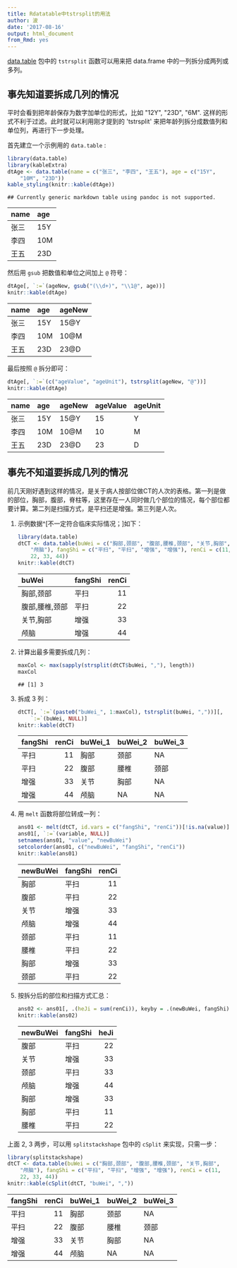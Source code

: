 ```yaml
---
title: Rdatatable中tstrsplit的用法
author: 波
date: '2017-08-16'
output: html_document
from_Rmd: yes
---
```


[data.table](http://rdatatable.com) 包中的 `tstrsplit` 函数可以用来把 data.frame 中的一列拆分成两列或多列。

## 事先知道要拆成几列的情况
平时会看到把年龄保存为数字加单位的形式，比如 "12Y", "23D", "6M". 这样的形式不利于过滤。此时就可以利用刚才提到的 'tstrsplit' 来把年龄列拆分成数值列和单位列，再进行下一步处理。

首先建立一个示例用的 `data.table` : 

```r
library(data.table)
library(kableExtra)
dtAge <- data.table(name = c("张三", "李四", "王五"), age = c("15Y", 
    "10M", "23D"))
kable_styling(knitr::kable(dtAge))
```

```
## Currently generic markdown table using pandoc is not supported.
```



|name |age |
|:----|:---|
|张三 |15Y |
|李四 |10M |
|王五 |23D |

然后用 `gsub` 把数值和单位之间加上 `@` 符号：

```r
dtAge[, `:=`(ageNew, gsub("(\\d+)", "\\1@", age))]
knitr::kable(dtAge)
```



|name |age |ageNew |
|:----|:---|:------|
|张三 |15Y |15@Y   |
|李四 |10M |10@M   |
|王五 |23D |23@D   |

最后按照 `@` 拆分即可：

```r
dtAge[, `:=`(c("ageValue", "ageUnit"), tstrsplit(ageNew, "@"))]
knitr::kable(dtAge)
```



|name |age |ageNew |ageValue |ageUnit |
|:----|:---|:------|:--------|:-------|
|张三 |15Y |15@Y   |15       |Y       |
|李四 |10M |10@M   |10       |M       |
|王五 |23D |23@D   |23       |D       |

## 事先不知道要拆成几列的情况

前几天刚好遇到这样的情况，是关于病人按部位做CT的人次的表格。第一列是做的部位，胸部，腹部，脊柱等，这里存在一人同时做几个部位的情况，每个部位都要计算。第二列是扫描方式，是平扫还是增强。第三列是人次。

1. 示例数据^[不一定符合临床实际情况；]如下：
    
    ```r
    library(data.table)
    dtCT <- data.table(buWei = c("胸部,颈部", "腹部,腰椎,颈部", "关节,胸部", 
        "颅脑"), fangShi = c("平扫", "平扫", "增强", "增强"), renCi = c(11, 
        22, 33, 44))
    knitr::kable(dtCT)
    ```
    
    
    
    |buWei          |fangShi | renCi|
    |:--------------|:-------|-----:|
    |胸部,颈部      |平扫    |    11|
    |腹部,腰椎,颈部 |平扫    |    22|
    |关节,胸部      |增强    |    33|
    |颅脑           |增强    |    44|

2. 计算出最多需要拆成几列：
    
    ```r
    maxCol <- max(sapply(strsplit(dtCT$buWei, ","), length))
    maxCol
    ```
    
    ```
    ## [1] 3
    ```

3. 拆成 3 列：
    
    ```r
    dtCT[, `:=`(paste0("buWei_", 1:maxCol), tstrsplit(buWei, ","))][, 
        `:=`(buWei, NULL)]
    knitr::kable(dtCT)
    ```
    
    
    
    |fangShi | renCi|buWei_1 |buWei_2 |buWei_3 |
    |:-------|-----:|:-------|:-------|:-------|
    |平扫    |    11|胸部    |颈部    |NA      |
    |平扫    |    22|腹部    |腰椎    |颈部    |
    |增强    |    33|关节    |胸部    |NA      |
    |增强    |    44|颅脑    |NA      |NA      |

4. 用 `melt` 函数将部位转成一列：
    
    ```r
    ans01 <- melt(dtCT, id.vars = c("fangShi", "renCi"))[!is.na(value)]
    ans01[, `:=`(variable, NULL)]
    setnames(ans01, "value", "newBuWei")
    setcolorder(ans01, c("newBuWei", "fangShi", "renCi"))
    knitr::kable(ans01)
    ```
    
    
    
    |newBuWei |fangShi | renCi|
    |:--------|:-------|-----:|
    |胸部     |平扫    |    11|
    |腹部     |平扫    |    22|
    |关节     |增强    |    33|
    |颅脑     |增强    |    44|
    |颈部     |平扫    |    11|
    |腰椎     |平扫    |    22|
    |胸部     |增强    |    33|
    |颈部     |平扫    |    22|

5. 按拆分后的部位和扫描方式汇总：
    
    ```r
    ans02 <- ans01[, .(heJi = sum(renCi)), keyby = .(newBuWei, fangShi)]
    knitr::kable(ans02)
    ```
    
    
    
    |newBuWei |fangShi | heJi|
    |:--------|:-------|----:|
    |腹部     |平扫    |   22|
    |关节     |增强    |   33|
    |颈部     |平扫    |   33|
    |颅脑     |增强    |   44|
    |胸部     |增强    |   33|
    |胸部     |平扫    |   11|
    |腰椎     |平扫    |   22|

上面 2, 3 两步，可以用 `splitstackshape` 包中的 `cSplit` 来实现，只需一步：

```r
library(splitstackshape)
dtCT <- data.table(buWei = c("胸部,颈部", "腹部,腰椎,颈部", "关节,胸部", 
    "颅脑"), fangShi = c("平扫", "平扫", "增强", "增强"), renCi = c(11, 
    22, 33, 44))
knitr::kable(cSplit(dtCT, "buWei", ","))
```



|fangShi | renCi|buWei_1 |buWei_2 |buWei_3 |
|:-------|-----:|:-------|:-------|:-------|
|平扫    |    11|胸部    |颈部    |NA      |
|平扫    |    22|腹部    |腰椎    |颈部    |
|增强    |    33|关节    |胸部    |NA      |
|增强    |    44|颅脑    |NA      |NA      |

